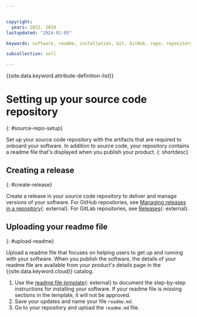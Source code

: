 ```yaml
---


copyright:
  years: 2022, 2024
lastupdated: "2024-01-05"

keywords: software, readme, installation, Git, GitHub, repo, repository

subcollection: sell

---
```


{{site.data.keyword.attribute-definition-list}}

# Setting up your source code repository
{: #source-repo-setup}

Set up your source code repository with the artifacts that are required to onboard your software. In addition to source code, your repository contains a readme file that's displayed when you publish your product.
{: shortdesc}

## Creating a release
{: #create-release}

Create a release in your source code repository to deliver and manage versions of your software. For GitHub repositories, see [Managing releases in a repository](https://docs.github.com/en/repositories/releasing-projects-on-github/managing-releases-in-a-repository){: external}. For GitLab repositories, see [Releases](https://docs.gitlab.com/ee/user/project/releases/#:~:text=In%20GitLab%2C%20a%20release%20enables,point%20in%20the%20source%20code.){: external}.

## Uploading your readme file
{: #upload-readme}

Upload a readme file that focuses on helping users to get up and running with your software. When you publish the software, the details of your readme file are available from your product's details page in the {{site.data.keyword.cloud}} catalog.

1. Use the [readme file template](https://cloud.ibm.com/media/docs/downloads/software/sw-readme-tab-template.md){: external} to document the step-by-step instructions for installing your software. If your readme file is missing sections in the template, it will not be approved.
2. Save your updates and name your file `readme.md`.
3. Go to your repository and upload the `readme.md` file.
